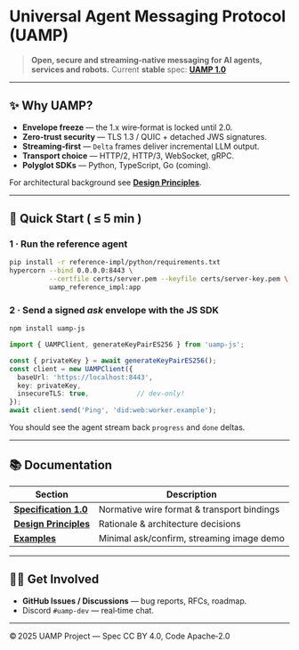 # Universal Agent Messaging Protocol (UAMP)


> **Open, secure and streaming‑native messaging for AI agents, services and robots.**
> Current **stable** spec: **[UAMP 1.0](spec/uamp-1.0.md)**

---

## ✨ Why UAMP?

* **Envelope freeze** — the 1.x wire‑format is locked until 2.0.
* **Zero‑trust security** — TLS 1.3 / QUIC + detached JWS signatures.
* **Streaming‑first** — `Delta` frames deliver incremental LLM output.
* **Transport choice** — HTTP/2, HTTP/3, WebSocket, gRPC.
* **Polyglot SDKs** — Python, TypeScript, Go (coming).

For architectural background see **[Design Principles](design-principles.md)**.

---

## 🚀 Quick Start ( ≤ 5 min )

### 1 · Run the reference agent

```bash
pip install -r reference-impl/python/requirements.txt
hypercorn --bind 0.0.0.0:8443 \
          --certfile certs/server.pem --keyfile certs/server-key.pem \
          uamp_reference_impl:app
```

### 2 · Send a signed *ask* envelope with the JS SDK

```bash
npm install uamp-js
```

```ts
import { UAMPClient, generateKeyPairES256 } from 'uamp-js';

const { privateKey } = await generateKeyPairES256();
const client = new UAMPClient({
  baseUrl: 'https://localhost:8443',
  key: privateKey,
  insecureTLS: true,            // dev‑only!
});
await client.send('Ping', 'did:web:worker.example');
```

You should see the agent stream back `progress` and `done` deltas.

---

## 📚 Documentation

| Section                                       | Description                                |
| --------------------------------------------- | ------------------------------------------ |
| **[Specification 1.0](uamp-1.0.md)**     | Normative wire format & transport bindings |
| **[Design Principles](design-principles.md)** | Rationale & architecture decisions         |
| **[Examples](examples/)**                     | Minimal ask/confirm, streaming image demo  |

---

## 🧑‍💻 Get Involved

* **GitHub Issues / Discussions** — bug reports, RFCs, roadmap.
* Discord `#uamp-dev` — real‑time chat.

---

© 2025 UAMP Project — Spec CC BY 4.0, Code Apache‑2.0
